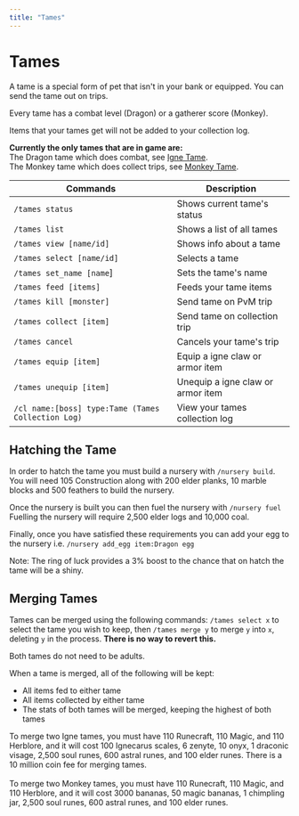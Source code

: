 ```yaml
---
title: "Tames"
---
```


# Tames

A tame is a special form of pet that isn't in your bank or equipped. You can send the tame out on trips.

Every tame has a combat level (Dragon) or a gatherer score (Monkey).

Items that your tames get will not be added to your collection log.

**Currently the only tames that are in game are:**\
The Dragon tame which does combat, see [Igne Tame](igne-tame.md).\
The Monkey tame which does collect trips, see [Monkey Tame](monkey-tame.md).

| Commands                                           | Description                       |
| -------------------------------------------------- | --------------------------------- |
| `/tames status`                                    | Shows current tame's status       |
| `/tames list`                                      | Shows a list of all tames         |
| `/tames view [name/id]`                            | Shows info about a tame           |
| `/tames select [name/id]`                          | Selects a tame                    |
| `/tames set_name [name`]                           | Sets the tame's name              |
| `/tames feed [items]`                              | Feeds your tame items             |
| `/tames kill [monster]`                            | Send tame on PvM trip             |
| `/tames collect [item]`                            | Send tame on collection trip      |
| `/tames cancel`                                    | Cancels your tame's trip          |
| `/tames equip [item]`                              | Equip a igne claw or armor item   |
| `/tames unequip [item]`                            | Unequip a igne claw or armor item |
| `/cl name:[boss] type:Tame (Tames Collection Log)` | View your tames collection log    |

## Hatching the Tame

In order to hatch the tame you must build a nursery with `/nursery build`.\
You will need 105 Construction along with 200 elder planks, 10 marble blocks and 500 feathers to build the nursery.

Once the nursery is built you can then fuel the nursery with `/nursery fuel`\
Fuelling the nursery will require 2,500 elder logs and 10,000 coal.

Finally, once you have satisfied these requirements you can add your egg to the nursery i.e. `/nursery add_egg item:Dragon egg`

Note: The ring of luck provides a 3% boost to the chance that on hatch the tame will be a shiny.

## Merging Tames

Tames can be merged using the following commands: `/tames select x` to select the tame you wish to keep, then `/tames merge y` to merge `y` into `x`, deleting `y` in the process. **There is no way to revert this.**

Both tames do not need to be adults.

When a tame is merged, all of the following will be kept:

- All items fed to either tame
- All items collected by either tame
- The stats of both tames will be merged, keeping the highest of both tames

To merge two Igne tames, you must have 110 Runecraft, 110 Magic, and 110 Herblore, and it will cost 100 Ignecarus scales, 6 zenyte, 10 onyx, 1 draconic visage, 2,500 soul runes, 600 astral runes, and 100 elder runes. There is a 10 million coin fee for merging tames.\
\
To merge two Monkey tames, you must have 110 Runecraft, 110 Magic, and 110 Herblore, and it will cost 3000 bananas, 50 magic bananas, 1 chimpling jar, 2,500 soul runes, 600 astral runes, and 100 elder runes.
